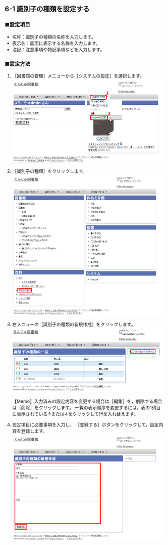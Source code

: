 <a name="6-1" />

6-1 識別子の種類を設定する
------------------------

### ■設定項目

* 名称：識別子の種類の名称を入力します。
* 表示名：画面に表示する名称を入力します。
* 注記：注意事項や特記事項などを入力します。

### ■設定方法

1. ［図書館の管理］メニューから［システムの設定］を選択します。  
   ![システムの設定](assets/images/image_system_setup.png)
2. ［識別子の種類］をクリックします。  
   ![識別子の種類の設定](assets/images/image_initial_079.png)
3. 右メニューの［識別子の種類の新規作成］をクリックします。  
   ![識別子の種類の新規作成](assets/images/image_initial_081.png)  

   <div class="alert alert-info">
   【Memo】入力済みの設定内容を変更する場合は［編集］を，削除する場合は［削除］をクリックします。  
   一覧の表示順序を変更するには，表の1列目に表示されている↑または↓をクリックして行を入れ替えます。
   </div>
4. 設定項目に必要事項を入力し、
   ［登録する］ボタンをクリックして，設定内容を登録します。  
   ![識別子の種類の作成](assets/images/image_initial_083.png)  
